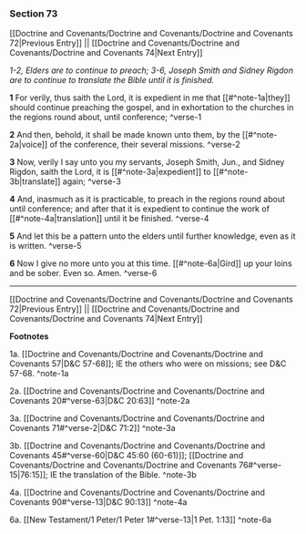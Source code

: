 ### Section 73

[[Doctrine and Covenants/Doctrine and Covenants/Doctrine and Covenants 72|Previous Entry]]  ||  [[Doctrine and Covenants/Doctrine and Covenants/Doctrine and Covenants 74|Next Entry]]

*1-2, Elders are to continue to preach; 3-6, Joseph Smith and Sidney Rigdon are to continue to translate the Bible until it is finished.*

**1**  For verily, thus saith the Lord, it is expedient in me that [[#^note-1a|they]] should continue preaching the gospel, and in exhortation to the churches in the regions round about, until conference; ^verse-1

**2**  And then, behold, it shall be made known unto them, by the [[#^note-2a|voice]] of the conference, their several missions. ^verse-2

**3**  Now, verily I say unto you my servants, Joseph Smith, Jun., and Sidney Rigdon, saith the Lord, it is [[#^note-3a|expedient]] to [[#^note-3b|translate]] again; ^verse-3

**4**  And, inasmuch as it is practicable, to preach in the regions round about until conference; and after that it is expedient to continue the work of [[#^note-4a|translation]] until it be finished. ^verse-4

**5**  And let this be a pattern unto the elders until further knowledge, even as it is written. ^verse-5

**6**  Now I give no more unto you at this time. [[#^note-6a|Gird]] up your loins and be sober. Even so. Amen. ^verse-6


---
[[Doctrine and Covenants/Doctrine and Covenants/Doctrine and Covenants 72|Previous Entry]]  ||  [[Doctrine and Covenants/Doctrine and Covenants/Doctrine and Covenants 74|Next Entry]]


**Footnotes**


1a. [[Doctrine and Covenants/Doctrine and Covenants/Doctrine and Covenants 57|D&C 57-68]]; IE the others who were on missions; see D&C 57-68. ^note-1a

2a. [[Doctrine and Covenants/Doctrine and Covenants/Doctrine and Covenants 20#^verse-63|D&C 20:63]] ^note-2a

3a. [[Doctrine and Covenants/Doctrine and Covenants/Doctrine and Covenants 71#^verse-2|D&C 71:2]] ^note-3a

3b. [[Doctrine and Covenants/Doctrine and Covenants/Doctrine and Covenants 45#^verse-60|D&C 45:60 (60-61)]]; [[Doctrine and Covenants/Doctrine and Covenants/Doctrine and Covenants 76#^verse-15|76:15]]; IE the translation of the Bible.  ^note-3b

4a. [[Doctrine and Covenants/Doctrine and Covenants/Doctrine and Covenants 90#^verse-13|D&C 90:13]] ^note-4a

6a. [[New Testament/1 Peter/1 Peter 1#^verse-13|1 Pet. 1:13]] ^note-6a